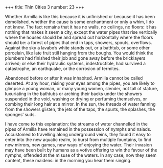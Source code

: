 +++
title: Thin Cities 3
number: 23
+++

Whether Armilla is like this because it is unfinished or because it has been demolished, whether the cause is some enchantment or only a whim, I do not know. The fact remains that it has no walls, no ceilings, no floors: it has nothing that makes it seem a city, except the water pipes that rise vertically where the houses should be and spread out horizontally where the floors should be: a forest of pipes that end in taps, showers, spouts, overflows. Against the sky a lavabo’s white stands out, or a bathtub, or some other porcelain, like late fruit still hanging from the boughs. You would think the plumbers had finished their job and gone away before the bricklayers arrived; or else their hydraulic systems, indestructible, had survived a catastrophe, an earthquake, or the corrosion of termites.

Abandoned before or after it was inhabited. Armilla cannot be called deserted. At any hour, raising your eyes among the pipes, you are likely to glimpse a young woman, or many young women, slender, not tall of stature, luxuriating in the bathtubs or arching their backs under the showers suspended in the void, washing or drying or perfuming themselves, or combing their long hair at a mirror. In the sun, the threads of water fanning from the showers glisten, the jets of the taps, the spurts, the splashes, the sponges’ suds.

I have come to this explanation: the streams of water channelled in the pipes of Armilla have remained in the possession of nymphs and naiads. Accustomed to travelling along underground veins, they found it easy to enter into the new aquatic realm, to burst from multiple fountains, to find new mirrors, new games, new ways of enjoying the water. Their invasion may have been built by humans as a votive offering to win the favour of the nymphs, offended at the misuse of the waters. In any case, now they seem content, these maidens: in the morning you hear them singing.